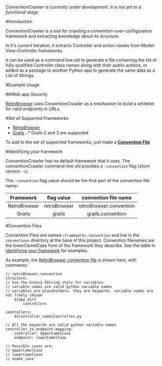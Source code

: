 _ConventionCrawler is currently under development. It is not yet to a functional stage._

#Introduction

ConventionCrawler is a tool for crawling a convention-over-configuration framework and extracting knowledge
about its structure.

In it's current iteration, it extracts Controller and action names from Model-View-Controller frameworks.

It can be used as a command line util to generate a file containing the list of fully qualified Controller class
names along with their public actions, or added as a package to another Python app to generate the same data as a
List of Strings.

#Example Usage

##Web-app Security

[RetroBrowser](https://github.com/allisonf/retro-browser) uses ConventionCrawler as a mechanism to build a 
whitelist for valid endpoints in URLs.

#Set of Supported Frameworks

* [RetroBrowser](https://github.com/allisonf/retro-browser)
* [Grails](https://grails.org)
..* Grails 2 and 3 are supported

To add to the set of supported frameworks, just make a [**Convention File**](#convention-files)

#<a name="identifying-your-framework">Identifying your framework</a>

ConventionCrawler has no default framework that it uses. The conventionCrawler command-line util provides
a `-convention` flag (short version `-c`).

The `-convention` flag value should be the first part of the convention file name:

| Framework    | flag value   | convention file name    |
| :----------: | :----------: | :---------------------: |
| RetroBrowser | retroBrowser | retroBrowser.convention |
| Grails       | grails       | grails.convention       |

#<a name="convention-files">Convention Files</a>  

Convention Files are named `<framework>.convention` and live in the `conventions` directory at the base
of this project. Convention filenames are the lowerCamelCase form of the framework they describe. See the table in
[Identifying your framework](#identifying-your-framework) for examples.

As example, the [RetroBrowser convention file](blob/master/conventions/retroBrowser.convention) is shown here, 
with comments:

```
// retroBrowser.convention
structure:
// Use the Groovy GString style for variables
// variable names are valid python variable names
// variables are placeholders. they are keywords. variable names are not freely chosen
    ${app_dir}
        controllers

controllers:
    ${controller_name}Controller.py

// All the keywords are valid python variable names
controller_to_endpoint-mapping:
    controller: UpperCamelCase
    endpoint: lowerCamelCase

// Possible cases are:
// UpperCamelCase
// lowerCamelCase
// snake_case
```